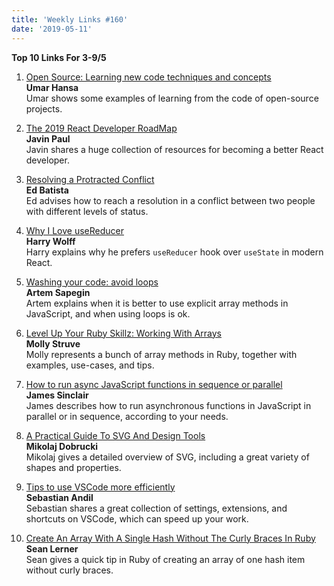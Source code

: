 ```yaml
---
title: 'Weekly Links #160'
date: '2019-05-11'
---
```


**Top 10 Links For 3-9/5**

1. [Open Source: Learning new code techniques and concepts](https://umaar.com/dev-tips/200-learning-from-open-source/)  
   **Umar Hansa**  
   Umar shows some examples of learning from the code of open-source projects.
2. [The 2019 React Developer RoadMap](https://dev.to/javinpaul/the-2019-react-developer-roadmap-54ca)  
   **Javin Paul**  
   Javin shares a huge collection of resources for becoming a better React developer.
3. [Resolving a Protracted Conflict](https://www.edbatista.com/2019/05/resolving-a-protracted-conflict.html)  
   **Ed Batista**  
   Ed advises how to reach a resolution in a conflict between two people with different levels of status.

4. [Why I Love useReducer](https://hswolff.com/blog/why-i-love-usereducer/)  
   **Harry Wolff**  
   Harry explains why he prefers `useReducer` hook over `useState` in modern React.
5. [Washing your code: avoid loops](https://blog.sapegin.me/all/avoid-loops/)  
   **Artem Sapegin**  
   Artem explains when it is better to use explicit array methods in JavaScript, and when using loops is ok.
6. [Level Up Your Ruby Skillz: Working With Arrays](https://dev.to/molly_struve/level-up-your-ruby-skillz-working-with-arrays-hnn)  
   **Molly Struve**  
   Molly represents a bunch of array methods in Ruby, together with examples, use-cases, and tips.
7. [How to run async JavaScript functions in sequence or parallel](https://jrsinclair.com/articles/2019/how-to-run-async-js-in-parallel-or-sequential/)  
   **James Sinclair**  
   James describes how to run asynchronous functions in JavaScript in parallel or in sequence, according to your needs.
8. [A Practical Guide To SVG And Design Tools](https://www.smashingmagazine.com/2019/05/svg-design-tools-practical-guide/)  
   **Mikolaj Dobrucki**  
   Mikolaj gives a detailed overview of SVG, including a great variety of shapes and properties.

9. [Tips to use VSCode more efficiently](https://dev.to/selrond/tips-to-use-vscode-more-efficiently-3h6p)  
   **Sebastian Andil**  
   Sebastian shares a great collection of settings, extensions, and shortcuts on VSCode, which can speed up your work.
10. [Create An Array With A Single Hash Without The Curly Braces In Ruby](https://smallcity.ca/2019/05/04/create-an-array-with-a-single-hash-without-the-curlys.html)  
    **Sean Lerner**  
    Sean gives a quick tip in Ruby of creating an array of one hash item without curly braces.
